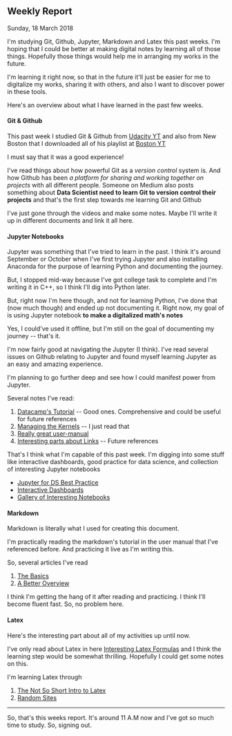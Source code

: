 ## Weekly Report

Sunday, 18 March 2018

I'm studying Git, Github, Jupyter, Markdown and Latex this past weeks.
I'm hoping that I could be better at making digital notes by learning all of those things. Hopefully those things would help me in arranging my works in the future.

I'm learning it right now, so that in the future it'll just be easier for me to digitalize my works, sharing it with others, and also I want to discover power in these tools.

Here's an overview about what I have learned in the past few weeks.

#### Git & Github

This past week I studied Git & Github from [Udacity YT](https://www.youtube.com/playlist?list=PLAwxTw4SYaPk8_-6IGxJtD3i2QAu5_s_p) and also from New Boston that I downloaded all of his playlist at [Boston YT](https://www.youtube.com/playlist?list=PL6gx4Cwl9DGAKWClAD_iKpNC0bGHxGhcx) 

I must say that it was a good experience!

I've read things about how powerful Git as a _version control_ system is. And how Github has been _a platform for sharing and working together on projects_ with all different people. Someone on Medium also posts something about **Data Scientist need to learn Git to version control their projects** and that's the first step towards me learning Git and Github

I've just gone through the videos and make some notes. Maybe I'll write it up in different documents and link it all here.

#### Jupyter Notebooks

Jupyter was something that I've tried to learn in the past. I think it's around September or October when I've first trying Jupyter and also installing Anaconda for the purpose of learning Python and documenting the journey. 

But, I stopped mid-way because I've got college task to complete and I'm writing it in C++, so I think I'll dig into Python later.

But, right now I'm here though, and not for learning Python, I've done that (now much though) and ended up not documenting it. Right now, my goal of is using Jupyter notebook **to make a digitalized math's notes** 

Yes, I could've used it offline, but I'm still on the goal of documenting my journey -- that's it.

I'm now fairly good at navigating the Jupyter (I think). I've read several issues on Github relating to Jupyter and found myself learning Jupyter as an easy and amazing experience.

I'm planning to go further deep and see how I could manifest power from Jupyter.

Several notes I've read:
1. [Datacamp's Tutorial](https://www.datacamp.com/community/tutorials/tutorial-jupyter-notebook)
-- Good ones. Comprehensive and could be useful for future references
2. [Managing the Kernels](https://nbviewer.jupyter.org/github/jupyter/notebook/blob/master/docs/source/examples/Notebook/Running%20Code.ipynb#Managing-the-Kernel)
-- I just read that
3. [Really great user-manual](https://jupyter.brynmawr.edu/services/public/dblank/Jupyter%20Notebook%20Users%20Manual.ipynb)
4. [Interesting parts about Links](https://jupyter.brynmawr.edu/services/public/dblank/Jupyter%20Notebook%20Users%20Manual.ipynb#4.3-Hyperlinks "Jupyter Notebook Manual")
-- Future references

That's I think what I'm capable of this past week. I'm digging into some stuff like interactive dashboards, good practice for data science, and collection of interesting Jupyter notebooks

- [Jupyter for DS Best Practice](https://www.svds.com/tbt-jupyter-notebook-best-practices-data-science/)
- [Interactive Dashboards](https://blog.dominodatalab.com/interactive-dashboards-in-jupyter/)
- [Gallery of Interesting Notebooks](https://github.com/jupyter/jupyter/wiki/A-gallery-of-interesting-Jupyter-Notebooks)

#### Markdown

Markdown is literally what I used for creating this document. 

I'm practically reading the markdown's tutorial in the user manual that I've referenced before. And practicing it live as I'm writing this.

So, several articles I've read

1. [The Basics](https://daringfireball.net/projects/markdown/basics)
2. [A Better Overview](https://daringfireball.net/projects/markdown/syntax)

I think I'm getting the hang of it after reading and practicing. I think I'll become fluent fast. So, no problem here.

#### Latex

Here's the interesting part about all of my activities up until now. 

I've only read about Latex in here [Interesting Latex Formulas](https://jupyter.brynmawr.edu/services/public/dblank/Jupyter%20Notebook%20Users%20Manual.ipynb#4.9-LaTeX-Math) and I think the learning step would be somewhat thrilling. Hopefully I could get some notes on this.

I'm learning Latex through 

1. [The Not So Short Intro to Latex](https://tobi.oetiker.ch/lshort/lshort.pdf "PDF File")
2. [Random Sites](http://latex.knobs-dials.com/)

---

So, that's this weeks report. It's around 11 A.M now and I've got so much time to study. So, signing out.